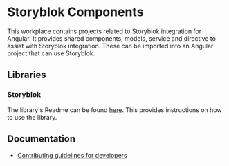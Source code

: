 # Storyblok Components

This workplace contains projects related to Storyblok integration for Angular.
It provides shared components, models, service and directive to assist with Storyblok integration.
These can be imported into an Angular project that can use Storyblok.

## Libraries

### Storyblok

The library's Readme can be found [here](./projects/storyblok/README.md).
This provides instructions on how to use the library.

## Documentation

-   [Contributing guidelines for developers](./CONTRIBUTING.md)
